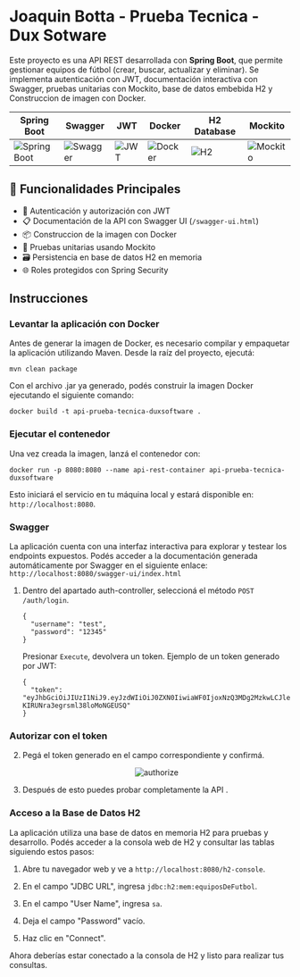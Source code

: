 # Joaquin Botta - Prueba Tecnica - Dux Sotware
Este proyecto es una API REST desarrollada con **Spring Boot**, que permite gestionar equipos de fútbol (crear, buscar, actualizar y eliminar). Se implementa autenticación con JWT, documentación interactiva con Swagger, pruebas unitarias con Mockito, base de datos embebida H2 y Construccion de imagen con Docker.

| Spring Boot | Swagger | JWT | Docker | H2 Database | Mockito |
|-------------|-----|---------|--------|-------------|---------|
| ![Spring Boot](https://res.cloudinary.com/dttgwvnoe/image/upload/v1711340017/Iconos/uhunhonoxlwpkcxm5luh.webp) | ![Swagger](https://res.cloudinary.com/dttgwvnoe/image/upload/v1711340168/Iconos/swagger-icon_iato1w.png) | ![JWT](https://res.cloudinary.com/dttgwvnoe/image/upload/v1711340096/Iconos/jwt-icon_r3jf8x.png) | ![Docker](https://res.cloudinary.com/dttgwvnoe/image/upload/v1711340248/Iconos/Docker-Logo_bmbgwl.png) | ![H2](https://res.cloudinary.com/dttgwvnoe/image/upload/v1711340319/Iconos/h2-database-icon_kymrzm.webp) | ![Mockito](https://res.cloudinary.com/dttgwvnoe/image/upload/v1711395151/mockito-icon_xvj7pi.jpg) |

## 🚀 Funcionalidades Principales

- 🔐 Autenticación y autorización con JWT
- 📋 Documentación de la API con Swagger UI (`/swagger-ui.html`)
- 📦 Construccion de la imagen con Docker
- 🧪 Pruebas unitarias usando Mockito
- 🗃️ Persistencia en base de datos H2 en memoria
- 🌐 Roles protegidos con Spring Security


## Instrucciones
### Levantar la aplicación con Docker
Antes de generar la imagen de Docker, es necesario compilar y empaquetar la aplicación utilizando Maven. Desde la raíz del proyecto, ejecutá:

```
mvn clean package
```
Con el archivo .jar ya generado, podés construir la imagen Docker ejecutando el siguiente comando:

```
docker build -t api-prueba-tecnica-duxsoftware .
```
### Ejecutar el contenedor
Una vez creada la imagen, lanzá el contenedor con:
```
docker run -p 8080:8080 --name api-rest-container api-prueba-tecnica-duxsoftware
```
Esto iniciará el servicio en tu máquina local y estará disponible en: `http://localhost:8080`.

### Swagger

La aplicación cuenta con una interfaz interactiva para explorar y testear los endpoints expuestos. Podés acceder a la documentación generada automáticamente por Swagger en el siguiente enlace: `http://localhost:8080/swagger-ui/index.html`

1. Dentro del apartado auth-controller, seleccioná el método `POST /auth/login`.
    ```
    {
      "username": "test",
      "password": "12345"
    }
    ```
    Presionar `Execute`, devolvera un token. Ejemplo de un token generado por JWT:
    ```
    {
      "token": "eyJhbGciOiJIUzI1NiJ9.eyJzdWIiOiJ0ZXN0IiwiaWF0IjoxNzQ3MDg2MzkwLCJleHAiOjE3NDcwODc4MzB9.X2XNMzR2pMUZZXV_-KIRUNra3egrsml38loMoNGEUSQ"
    }
    
    ```

### Autorizar con el token
2. Pegá el token generado en el campo correspondiente y confirmá.

   <p style="text-align: center;">
    <img src="https://support.terra.bio/hc/article_attachments/7946132615451" alt="authorize" />
   </p>
3. Después de esto puedes probar completamente la API .

### Acceso a la Base de Datos H2

La aplicación utiliza una base de datos en memoria H2 para pruebas y desarrollo. Podés acceder a la consola web de H2 y consultar las tablas siguiendo estos pasos:

1. Abre tu navegador web y ve a `http://localhost:8080/h2-console`.

2. En el campo "JDBC URL", ingresa `jdbc:h2:mem:equiposDeFutbol`.

3. En el campo "User Name", ingresa `sa`.

4. Deja el campo "Password" vacío.

5. Haz clic en "Connect".

Ahora deberías estar conectado a la consola de H2 y listo para realizar tus consultas.